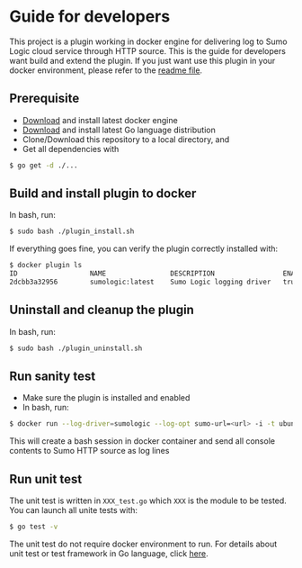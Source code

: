 # Guide for developers
This project is a plugin working in docker engine for delivering log to Sumo Logic cloud service through HTTP source.
This is the guide for developers want build and extend the plugin. If you just want use this plugin in your docker environment, please refer to the [readme file](README.md).

## Prerequisite
  * [Download](https://www.docker.com/get-docker) and install latest docker engine
  * [Download](https://golang.org/dl/) and install latest Go language distribution
  * Clone/Download this repository to a local directory, and
  * Get all dependencies with 
  ```bash
  $ go get -d ./...
  ```

## Build and install plugin to docker
In bash, run:
```bash
$ sudo bash ./plugin_install.sh
```
If everything goes fine, you can verify the plugin correctly installed with:
```bash
$ docker plugin ls
ID                  NAME                DESCRIPTION                 ENABLED
2dcbb3a32956        sumologic:latest    Sumo Logic logging driver   true
```

## Uninstall and cleanup the plugin
In bash, run:
```bash
$ sudo bash ./plugin_uninstall.sh
```

## Run sanity test
  * Make sure the plugin is installed and enabled
  * In bash, run:
```bash
$ docker run --log-driver=sumologic --log-opt sumo-url=<url> -i -t ubuntu bash
```
This will create a bash session in docker container and send all console contents to Sumo HTTP source as log lines

## Run unit test
The unit test is written in `XXX_test.go` which `XXX` is the module to be tested. You can launch all unite tests with:
```bash
$ go test -v
```
The unit test do not require docker environment to run. For details about unit test or test framework in Go language, click [here](https://golang.org/pkg/testing/).
